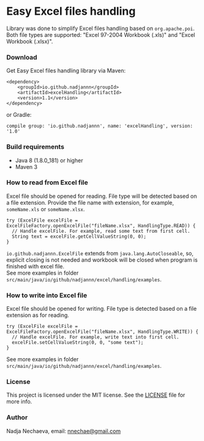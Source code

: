 # Easy Excel files handling #

Library was done to simplify Excel files handling based on `org.apache.poi`.
Both file types are supported: "Excel 97-2004 Workbook (.xls)" and "Excel Workbook (.xlsx)".

### Download ###

Get Easy Excel files handling library via Maven:
```
<dependency>
    <groupId>io.github.nadjannn</groupId>
    <artifactId>excelHandling</artifactId>
    <version>1.1</version>
</dependency>
```
or Gradle:
```
compile group: 'io.github.nadjannn', name: 'excelHandling', version: '1.0'
```
### Build requirements ###

* Java 8 (1.8.0_181) or higher
* Maven 3

### How to read from Excel file ###

Excel file should be opened for reading. File type will be detected based on a file extension. Provide the file name with extension, for example, `someName.xls` or `someName.xlsx`. 
```
try (ExcelFile excelFile = ExcelFileFactory.openExcelFile("fileName.xlsx", HandlingType.READ)) {
  // Handle excelFile. For example, read some text from first cell.
  String text = excelFile.getCellValueString(0, 0);
}
```
`io.github.nadjannn.ExcelFile` extends from `java.lang.AutoCloseable`, so, explicit closing is not needed and workbook will be closed when program is finished with excel file.    
See more examples in folder `src/main/java/io/github/nadjannn/excel/handling/examples`.

### How to write into Excel file ###

Excel file should be opened for writing. File type is detected based on a file extension as for reading. 
```
try (ExcelFile excelFile = ExcelFileFactory.openExcelFile("fileName.xlsx", HandlingType.WRITE)) {
  // Handle excelFile. For example, write text into first cell.
  excelFile.setCellValueString(0, 0, "some text");
}
```
See more examples in folder `src/main/java/io/github/nadjannn/excel/handling/examples`.

### License ###

This project is licensed under the MIT license. See the [LICENSE](LICENSE) file for more info.

### Author ###

Nadja Nechaeva, email: nnechae@gmail.com

